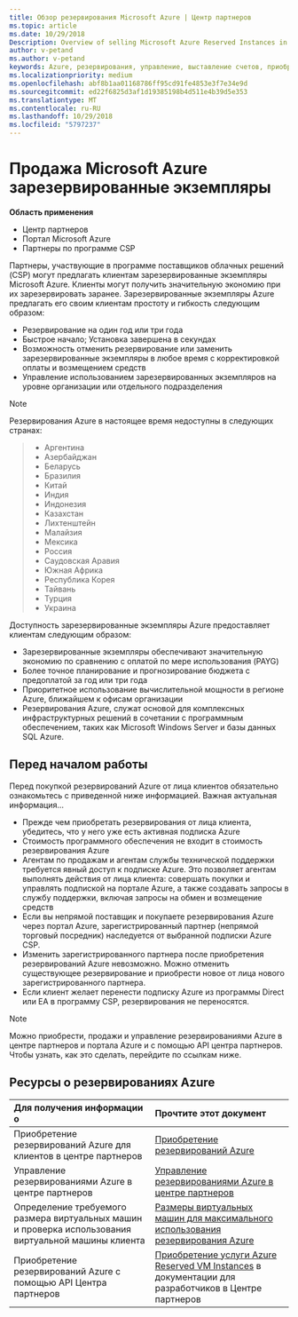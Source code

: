 ```yaml
---
title: Обзор резервирования Microsoft Azure | Центр партнеров
ms.topic: article
ms.date: 10/29/2018
Description: Overview of selling Microsoft Azure Reserved Instances in CSP.
author: v-petand
ms.author: v-petand
keywords: Azure, резервирования, управление, выставление счетов, приобретение, Azure RI, зарезервированные экземпляры Azure
ms.localizationpriority: medium
ms.openlocfilehash: abf8b1aa01168786ff95cd91fe4853e3f7e34e9d
ms.sourcegitcommit: ed22f6825d3af1d19385198b4d511e4b39d5e353
ms.translationtype: MT
ms.contentlocale: ru-RU
ms.lasthandoff: 10/29/2018
ms.locfileid: "5797237"
---
```

# <a name="sell-microsoft-azure-reserved-instances"></a>Продажа Microsoft Azure зарезервированные экземпляры 

**Область применения**

-  Центр партнеров
-  Портал Microsoft Azure
-  Партнеры по программе CSP

Партнеры, участвующие в программе поставщиков облачных решений (CSP) могут предлагать клиентам зарезервированные экземпляры Microsoft Azure. Клиенты могут получить значительную экономию при их зарезервировать заранее. Зарезервированные экземпляры Azure предлагать его своим клиентам простоту и гибкость следующим образом:

-   Резервирование на один год или три года 
-   Быстрое начало; Установка завершена в секундах 
-   Возможность отменить резервирование или заменить зарезервированные экземпляры в любое время с корректировкой оплаты и возмещением средств 
-   Управление использованием зарезервированных экземпляров на уровне организации или отдельного подразделения 

> [!NOTE]  
> Резервирования Azure в настоящее время недоступны в следующих странах:
  
> * Аргентина
> * Азербайджан
> * Беларусь
> * Бразилия
> * Китай
> * Индия
> * Индонезия
> * Казахстан
> * Лихтенштейн
> * Малайзия
> * Мексика
> * Россия
> * Саудовская Аравия
> * Южная Африка
> * Республика Корея
> * Тайвань
> * Турция
> * Украина

Доступность зарезервированные экземпляры Azure предоставляет клиентам следующим образом:

-   Зарезервированные экземпляры обеспечивают значительную экономию по сравнению с оплатой по мере использования (PAYG)
-   Более точное планирование и прогнозирование бюджета с предоплатой за год или три года 
-   Приоритетное использование вычислительной мощности в регионе Azure, ближайшем к офисам организации  
-   Резервирования Azure, служат основой для комплексных инфраструктурных решений в сочетании с программным обеспечением, таких как Microsoft Windows Server и базы данных SQL Azure.   

## <a name="before-you-begin"></a>Перед началом работы

Перед покупкой резервирований Azure от лица клиентов обязательно ознакомьтесь с приведенной ниже информацией. Важная актуальная информация...

-   Прежде чем приобретать резервирования от лица клиента, убедитесь, что у него уже есть активная подписка Azure  
-   Стоимость программного обеспечения не входит в стоимость резервирования Azure 
-   Агентам по продажам и агентам службы технической поддержки требуется явный доступ к подписке Azure. Это позволяет агентам выполнять действия от лица клиента: совершать покупки и управлять подпиской на портале Azure, а также создавать запросы в службу поддержки, включая запросы на обмен и возмещение средств  
-   Если вы непрямой поставщик и покупаете резервирования Azure через портал Azure, зарегистрированный партнер (непрямой торговый посредник) наследуется от выбранной подписки Azure CSP. 
-   Изменить зарегистрированного партнера после приобретения резервирований Azure невозможно. Можно отменить существующее резервирование и приобрести новое от лица нового зарегистрированного партнера. 
-   Если клиент желает перенести подписку Azure из программы Direct или EA в программу CSP, резервирования не переносятся. 

>[!NOTE]
> Можно приобрести, продажи и управление резервированиями Azure в центре партнеров и портала Azure и с помощью API центра партнеров. Чтобы узнать, как это сделать, перейдите по ссылкам ниже. 

## <a name="azure-reservations-resources"></a>Ресурсы о резервированиях Azure
|**Для получения информации о**   |**Прочтите этот документ**    |
|:-----------------------------|:-----------------|
|Приобретение резервирований Azure для клиентов в центре партнеров   |[Приобретение резервирований Azure](azure-reservations-buying.md)
|Управление резервированиями Azure в центре партнеров | [Управление резервированиями Azure в центре партнеров](azure-reservations-manage.md)
|Определение требуемого размера виртуальных машин и проверка использования виртуальной машины клиента   |[Размеры виртуальных машин для максимального использования резервирования Azure](azure-usage.md)   |
|Приобретение резервирований Azure с помощью API Центра партнеров | [Приобретение услуги Azure Reserved VM Instances](https://docs.microsoft.com/partner-center/develop/purchase-azure-reservations) в документации для разработчиков в Центре партнеров

 

